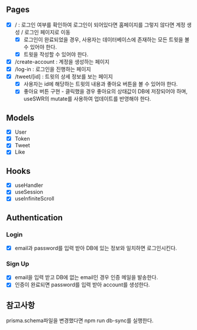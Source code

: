 ## Pages

- [x] / : 로그인 여부를 확인하여 로그인이 되어있다면 홈페이지를 그렇지 않다면 계정 생성 / 로그인 페이지로 이동
  - [x] 로그인이 완료되었을 경우, 사용자는 데이터베이스에 존재하는 모든 트윗을 볼 수 있어야 한다.
  - [x] 트윗을 작성할 수 있어야 한다.
- [x] /create-account : 계정을 생성하는 페이지
- [x] /log-in : 로그인을 진행하는 페이지
- [x] /tweet/[id] : 트윗의 상세 정보를 보는 페이지
  - [x] 사용자는 id에 해당하는 트윗의 내용과 좋아요 버튼을 볼 수 있어야 한다.
  - [x] 좋아요 버튼 구현 - 클릭했을 경우 좋아요의 상태값이 DB에 저장되어야 하며, useSWR의 mutate를 사용하여 업데이트를 반영해야 한다.

## Models

- [x] User
- [x] Token
- [x] Tweet
- [x] Like

## Hooks

- [x] useHandler
- [x] useSession
- [x] useInfiniteScroll

## Authentication

### Login

- [x] email과 password를 입력 받아 DB에 있는 정보와 일치하면 로그인시킨다.

### Sign Up

- [x] email을 입력 받고 DB에 없는 email인 경우 인증 메일을 발송한다.
- [x] 인증이 완료되면 password를 입력 받아 account를 생성한다.

## 참고사항

prisma.schema파일을 변경했다면 npm run db-sync를 실행한다.
